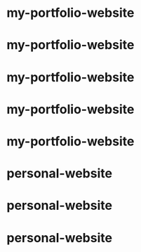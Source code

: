 # my-portfolio-website
# my-portfolio-website
# my-portfolio-website
# my-portfolio-website
# my-portfolio-website
# personal-website
# personal-website
# personal-website
